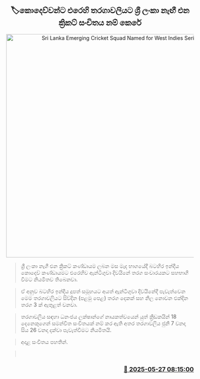 <p align='center'><b><h2 align='center' title='Sri Lanka Emerging Cricket Squad Named for West Indies Series'>🏷කොදෙව්වන්ට එරෙහි තරගාවලියට ශ්‍රී ලංකා නැඟී එන ක්‍රිකට් සංචිතය නම් කෙරේ</h2></b></p>
<p align='center'><img src='https://helakuru.sgp1.cdn.digitaloceanspaces.com/esana/images/lib/srilanka-cricket[1].jpg' width='600' alt='Sri Lanka Emerging Cricket Squad Named for West Indies Series'></p>

> ශ්‍රී ලංකා නැගී එන ක්‍රිකට් කණ්ඩායම ලබන මස මැද භාගයේදී බටහිර ඉන්දීය කොදෙව් කණ්ඩායමට එරෙහිව ඇන්ටිගුවා දිවයිනේ තරග සංචාරයකට සහභාගි වීමට නියමිතව තිබෙනවා.

> ඒ අනුව බටහිර ඉන්දීය දූපත් සමූහයට අයත් ඇන්ටිගුවා දිවයිනේදී පැවැත්වෙන මෙම තරගාවලියට සිව්දින (පළමු පෙළ) තරග දෙකක් සහ නිල නොවන එක්දින තරග 3 ක් ඇතුළත් වනවා.

> තරගාවලිය සඳහා ධනංජය ලක්ෂාන්ගේ නායකත්වයෙන් යුත් ක්‍රීඩකයින් 18 දෙනෙකුගෙන් සමන්විත සංචිතයක් නම් කර ඇති අතර තරගාවලිය ජුනි 7 වනදා සිය 26 වනදා දක්වා පැවැත්වීමට නියමිතයි.

> අදාළ සංචිතය පහතින්.

>  



<h3 align='right'><a href='https://www.helakuru.lk/esana/p/110453/'>📅 2025-05-27 08:15:00</a></h3>
